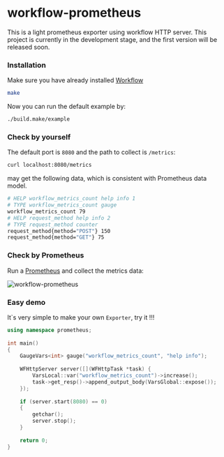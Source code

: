 # workflow-prometheus

This is a light prometheus exporter using workflow HTTP server. This project is currently in the development stage, and the first version will be released soon.

### Installation

Make sure you have already installed [Workflow](https://www.github.com/sogou/workflow)

```sh
make
```

Now you can run the default example by:

```sh
./build.make/example
```

### Check by yourself

The default port is ``8080`` and the path to collect is ``/metrics``:

```sh
curl localhost:8080/metrics
```
may get the following data, which is consistent with Prometheus data model.

```sh
# HELP workflow_metrics_count help info 1
# TYPE workflow_metrics_count gauge
workflow_metrics_count 79
# HELP request_method help info 2
# TYPE request_method counter
request_method{method="POST"} 150
request_method{method="GET"} 75
```

### Check by Prometheus

Run a [Prometheus](https://prometheus.io) and collect the metrics data:

<img src="https://raw.githubusercontent.com/wiki/holmes1412/holmes1412/workflow-prometheus_example.png" alt="workflow-prometheus" align=center />

### Easy demo

It`s very simple to make your own ``Exporter``, try it !!!

```cpp
using namespace prometheus;                                                        
                                                                                   
int main()                                                                         
{                                                                                  
    GaugeVars<int> gauge("workflow_metrics_count", "help info");                   
                                                                                   
    WFHttpServer server([](WFHttpTask *task) {                                     
        VarsLocal::var("workflow_metrics_count")->increase();                      
        task->get_resp()->append_output_body(VarsGlobal::expose());                
    });                                                                            
                                                                                   
    if (server.start(8080) == 0)                                                   
    {                                                                              
        getchar();                                                                 
        server.stop();                                                             
    }                                                                              
                                                                                   
    return 0;                                                                      
} 
```

